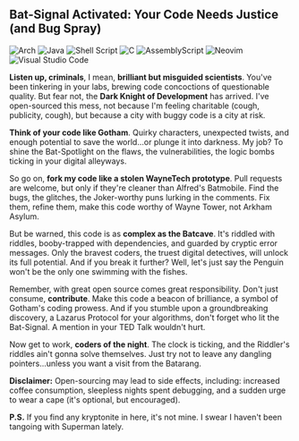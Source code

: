## Bat-Signal Activated: Your Code Needs Justice (and Bug Spray)

![Arch](https://img.shields.io/badge/Arch%20Linux-1793D1?logo=arch-linux&logoColor=fff&style=for-the-badge)
![Java](https://img.shields.io/badge/java-%23ED8B00.svg?style=for-the-badge&logo=openjdk&logoColor=white)
![Shell Script](https://img.shields.io/badge/shell_script-%23121011.svg?style=for-the-badge&logo=gnu-bash&logoColor=white)
![C](https://img.shields.io/badge/c-%2300599C.svg?style=for-the-badge&logo=c&logoColor=white)
![AssemblyScript](https://img.shields.io/badge/assembly%20script-%23000000.svg?style=for-the-badge&logo=assemblyscript&logoColor=white)
![Neovim](https://img.shields.io/badge/NeoVim-%2357A143.svg?&style=for-the-badge&logo=neovim&logoColor=white)
![Visual Studio Code](https://img.shields.io/badge/Visual%20Studio%20Code-0078d7.svg?style=for-the-badge&logo=visual-studio-code&logoColor=white)

**Listen up, criminals**, I mean, **brilliant but misguided scientists**. You've been tinkering in your labs, brewing code concoctions of questionable quality. But fear not, the **Dark Knight of Development** has arrived. I've open-sourced this mess, not because I'm feeling charitable (cough, publicity, cough), but because a city with buggy code is a city at risk.

**Think of your code like Gotham**. Quirky characters, unexpected twists, and enough potential to save the world...or plunge it into darkness. My job? To shine the Bat-Spotlight on the flaws, the vulnerabilities, the logic bombs ticking in your digital alleyways.

So go on, **fork my code like a stolen WayneTech prototype**. Pull requests are welcome, but only if they're cleaner than Alfred's Batmobile. Find the bugs, the glitches, the Joker-worthy puns lurking in the comments. Fix them, refine them, make this code worthy of Wayne Tower, not Arkham Asylum.

But be warned, this code is as **complex as the Batcave**. It's riddled with riddles, booby-trapped with dependencies, and guarded by cryptic error messages. Only the bravest coders, the truest digital detectives, will unlock its full potential. And if you break it further? Well, let's just say the Penguin won't be the only one swimming with the fishes.

Remember, with great open source comes great responsibility. Don't just consume, **contribute**. Make this code a beacon of brilliance, a symbol of Gotham's coding prowess. And if you stumble upon a groundbreaking discovery, a Lazarus Protocol for your algorithms, don't forget who lit the Bat-Signal. A mention in your TED Talk wouldn't hurt.

Now get to work, **coders of the night**. The clock is ticking, and the Riddler's riddles ain't gonna solve themselves. Just try not to leave any dangling pointers...unless you want a visit from the Batarang.

**Disclaimer:** Open-sourcing may lead to side effects, including: increased coffee consumption, sleepless nights spent debugging, and a sudden urge to wear a cape (it's optional, but encouraged).

**P.S.** If you find any kryptonite in here, it's not mine. I swear I haven't been tangoing with Superman lately.

